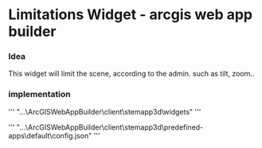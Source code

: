 # Limitations Widget - arcgis web app builder

### Idea
This widget will limit the scene, according to the admin. 
such as tilt, zoom.. 
  

### implementation

'''
"...\ArcGISWebAppBuilder\client\stemapp3d\widgets"
'''


'''
"...\ArcGISWebAppBuilder\client\stemapp3d\predefined-apps\default\config.json"
'''
